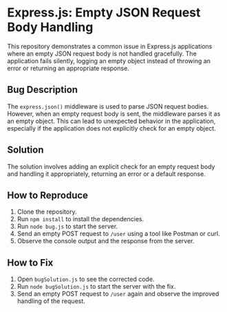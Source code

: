 # Express.js: Empty JSON Request Body Handling

This repository demonstrates a common issue in Express.js applications where an empty JSON request body is not handled gracefully. The application fails silently, logging an empty object instead of throwing an error or returning an appropriate response.

## Bug Description

The `express.json()` middleware is used to parse JSON request bodies. However, when an empty request body is sent, the middleware parses it as an empty object. This can lead to unexpected behavior in the application, especially if the application does not explicitly check for an empty object. 

## Solution

The solution involves adding an explicit check for an empty request body and handling it appropriately, returning an error or a default response.

## How to Reproduce

1. Clone the repository.
2. Run `npm install` to install the dependencies.
3. Run `node bug.js` to start the server.
4. Send an empty POST request to `/user` using a tool like Postman or curl.
5. Observe the console output and the response from the server.

## How to Fix

1. Open `bugSolution.js` to see the corrected code.
2. Run `node bugSolution.js` to start the server with the fix.
3. Send an empty POST request to `/user` again and observe the improved handling of the request.